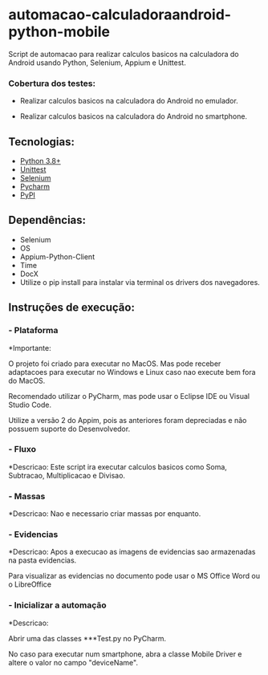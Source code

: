# automacao-calculadoraandroid-python-mobile
Script de automacao para realizar calculos basicos na calculadora do Android usando Python, Selenium, Appium e Unittest.

### Cobertura dos testes:  ###

* Realizar calculos basicos na calculadora do Android no emulador.

* Realizar calculos basicos na calculadora do Android no smartphone.

## Tecnologias:
* [Python 3.8+](https://www.python.org/)
* [Unittest](https://docs.python.org/3/library/unittest.html)
* [Selenium](https://selenium-python.readthedocs.io/)
* [Pycharm](https://www.jetbrains.com/pt-br/pycharm/)
* [PyPI](https://pypi.org/project/selenium/)

## Dependências:
* Selenium
* OS
* Appium-Python-Client
* Time
* DocX
* Utilize o pip install para instalar via terminal os drivers dos navegadores.

## Instruções de execução:

###  - Plataforma
*Importante:

O projeto foi criado para executar no MacOS. Mas pode receber adaptacoes para executar no Windows e Linux caso nao execute bem fora do MacOS.

Recomendado utilizar o PyCharm, mas pode usar o Eclipse IDE ou Visual Studio Code.

Utilize a versão 2 do Appim, pois as anteriores foram depreciadas e não possuem suporte do Desenvolvedor.

###  - Fluxo
*Descricao: Este script ira executar calculos basicos como Soma, Subtracao, Multiplicacao e Divisao.

###  - Massas
*Descricao: 
Nao e necessario criar massas por enquanto.

###  - Evidencias
*Descricao:
Apos a execucao as imagens de evidencias sao armazenadas na pasta evidencias.

Para visualizar as evidencias no documento pode usar o MS Office Word ou o LibreOffice

###  - Inicializar a automação
*Descricao:

Abrir uma das classes ***Test.py no PyCharm.

No caso para executar num smartphone, abra a classe Mobile Driver e altere o valor no campo "deviceName".